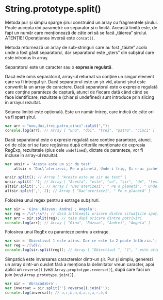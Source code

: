 # String.prototype.split()

Metoda pur și simplu sparge șirul construind un array cu fragmentele șirului. Poate accepta doi parametri: un separator și o limită. Această limită este, de fapt un număr care menționează de câte ori să se facă „tăierea” șirului. ATENȚIE! Operațiunea inversă este `concat()`.

Metoda returnează un array de sub-stringuri care au fost „tăiate” acolo unde a fost găsit separatorul, dar separatorul este „șters” din subșirul care este introdus în array.

Separatorul este un caracter sau o **expresie regulată**.

Dacă este omis separatorul, array-ul returnat va conține un singur element care va fi întregul șir.
Dacă separatorul este un șir vid, atunci șirul este convertit la un array de caractere.
Dacă separatorul este o expresie regulată care conține paranteze de captură, atunci de fiecare dată când când se face identificare, rezultatele (chiar și undefined) sunt introduce prin slicing în arrayul rezultat.

Setarea limitei este opțională. Este un număr întreg, care indică de câte ori va fi spart șirul.

```javascript
var arr = "unu,doi,trei,patru,cinci".split(",");
console.log(arr); // Array [ "unu", "doi", "trei", "patru", "cinci" ]
```

Dacă separatorul este o expresie regulată care conține paranteze, atunci, ori de câte ori se face regăsirea după criteriile menționate de expresia RegExp, rezultatele (plus cele `undefined`), dictate de paranteze, vor fi incluse în array-ul rezultat.

```javascript
var unsir = 'Acesta este un șir de test'
    altsir = 'Dac\'aterizezi, Pe o planetă, Unde-i frig, Și n-ai jachetă';

unsir.split(); // Array [ "Acesta este un șir de test" ]
unsir.split(' '); // Array [ "Acesta", "este", "un", "șir", "de", "test" ]
altsir.split(','); // Array [ "Dac'aterizezi", " Pe o planetă", " Unde-i frig", " Și n-ai jachetă" ]
altsir.split(',', 2); // Array [ "Dac'aterizezi", " Pe o planetă" ]
```

Folosirea unui regex pentru a extrage subșiruri.

```javascript
var sir = 'Gina ;Răzvan; Andrei ; Angela';
var reg = /\s*;\s*/; // dacă întâlnești oricare dintre situațiile spațiu punct și virgulă și spațiu
var arr = sir.split(reg); // taie după oricare dintre potriviri
console.log(arr); // Array [ "Gina", "Răzvan", "Andrei", "Angela" ]
```

Folosirea unui RegEx cu paranteze pentru a extrage.

```javascript
var sir = 'Obiectivul 1 este atins. Dar ce este la 2 poate întârzia.';
var reg = /(\d)/;
console.log(sir.split(reg)); // Array [ "Obiectivul ", "1", " este atins. Dar ce este la ", "2", " poate întârzia." ]
```

Simpatică este inversarea caracterelor dintr-un șir. Pur și simplu, generezi un array dintr-un cuvânt fără a menționa la delimitator vreun caracter, apoi aplici un `reverse()` (vezi `Array.proptotype.reverse()`), după care faci un join (vezi `Array.prototype.join()`).

```javascript
var sir = 'Abracadabra';
var inversat = sir.split('').reverse().join('');
console.log(inversat); // a,r,b,a,d,a,c,a,r,b,A
```
